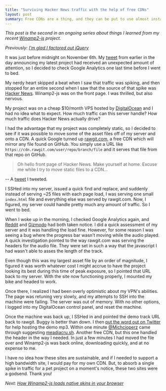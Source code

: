 ```yaml
---
title: "Surviving Hacker News traffic with the help of free CDNs"
layout: post
summary: Free CDNs are a thing, and they can be put to use almost instantaneously during an unexpected traffic spike.
---
```


*This post is the second in an ongoing series about things I learned from my
recent [Winamp2-js](http://jordaneldredge.com/projects/winamp2-js/) project.*

*Previously: [I'm glad I factored out jQuery](http://jordaneldredge.com/blog/im-glad-i-factored-out-jquery)*

It was just before midnight on November 6th. My
[tweet](https://twitter.com/captbaritone/status/530030571141873664) from
earlier in the day announcing my latest project had received an unexpected
amount of attention, so I decided to check Google Analytics one last time
before I went to bed.

My nerdy heart skipped a beat when I saw that traffic was spiking, and then
stopped for an entire second when I saw that the source of that spike was
[Hacker News](https://news.ycombinator.com/item?id=8565665). Winamp2-js was on
the front page. I was thrilled, but also nervous.

My project was on a cheap $10/month VPS hosted by
[DigitalOcean](http://digitalocean.com/) and I had no idea what to expect. How
much traffic can this server handle? How much traffic does Hacker News actually
drive?

I had the advantage that my project was completely static, so I decided to see
if it was possible to move some of the asset files off of my server and onto
a CDN. A quick Google turned up [rawgit.com](http://rawgit.com), a free CDN
which will mirror any file found on GitHub. You simply use a URL like
`https://cdn.rawgit.com/user/repo/branch/file` and it serves that file from
that repo on GitHub.

> Oh hello front page of Hacker News. Make yourself at home. Excuse me while
> I try to move static files to a CDN...

-- A [tweet](https://twitter.com/captbaritone/status/530283530664677376)
I tweeted.

I SSHed into my server, issued a quick find and replace, and suddenly instead
of serving ~25 files with each page load, I was serving one small `index.html`
file and everything else was served by rawgit.com. Now, I figured, my server
could handle pretty much any amount of traffic. So I went to bed.

When I woke up in the morning, I checked Google Analytics again, and
[Reddit](http://www.reddit.com/r/InternetIsBeautiful/comments/2lh3ob/winamp_2_preserved_in_html5/)
and
[Gizmodo](http://gizmodo.com/winamp-2-has-been-immortalized-in-html5-for-your-pleasu-1655373653)
had both taken notice. I did a quick assessment of my server and it was
handling the load fine. However, for some reason I was seeing a bug where the
progress bar wasn't moving while the audio played. A quick investigation
pointed to the way rawgit.com was serving the headers for the audio file. They
were set in such a way that the javascript I had wasn't able to asses the
length of the track.

Even though this was my largest asset file by an order of magnitude, I figured
it was worth whatever cost I might accrue to have the project looking its best
during this time of peak exposure, so I pointed that URL back to my server.
With the site now functioning properly, I mounted my bike and headed to work.

Once there, I realized I had been overly optimistic about my VPN's abilities.
The page was retuning very slowly, and my attempts to SSH into the machine were
failing. The server was out of memory. With no other options, I logged into my
DigitalOcean control panel, and reset the machine.

Once the machine was back up, I SSHed in and pointed the demo track URL back
to rawgit. Buggy is better than down. I then [put the word out on
Twitter](https://twitter.com/captbaritone/status/530420655951335424) for help
hosting the demo mp3. Within one minute
[@Michcioperz](https://twitter.com/Michcioperz/status/530420989147217920) came
through suggesting [meadiacru.sh](http://mediacru.sh). Another free CDN, but
this one handled the header in the way I needed. In just a few minutes I had
moved the file over and Winamp2-js was back online, downloading quickly,
and at no expense to me.

I have no idea how these sites are sustainable, and if I needed to support
a high bandwidth site, I would pay for my own CDN. But, to absorb a single
spike in traffic for a pet project on a moment's notice, these two sites were
a godsend. Thank you!

*Next: [How Winamp2-js loads native skins in your browser](http://jordaneldredge.com/blog/how-winamp2-js-loads-native-skins-in-your-browser)*
